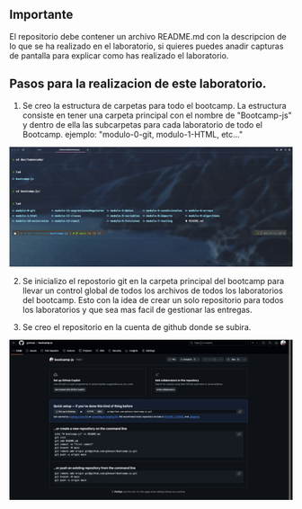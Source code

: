 ## Importante

El repositorio debe contener un archivo README.md con la descripcion de lo que se ha realizado en el
laboratorio, si quieres puedes anadir capturas de pantalla para explicar como has realizado el
laboratorio.


## Pasos para la realizacion de este laboratorio.

1. Se creo la estructura de carpetas para todo el bootcamp. La estructura consiste en tener una carpeta principal con el nombre de "Bootcamp-js" y dentro de ella las subcarpetas para cada laboratorio de todo el Bootcamp. ejemplo: "modulo-0-git, modulo-1-HTML, etc..."

![Estructura de Carpetas](./images/structure.png)

2. Se inicializo el repostorio git en la carpeta principal del bootcamp para llevar un control global de todos los archivos de todos los laboratorios del bootcamp. Esto con la idea de crear un solo repositorio para todos los laboratorios y que sea mas facil de gestionar las entregas.

3. Se creo el repositorio en la cuenta de github donde se subira.

![Repositorio en GitHub](./images/github.png)


